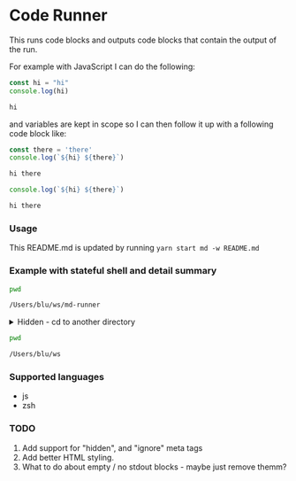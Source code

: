 # Code Runner

This runs code blocks and outputs code blocks that contain the output of the run.

For example with JavaScript I can do the following:

```js
const hi = "hi"
console.log(hi)
```

```txt output
hi
```

and variables are kept in scope so I can then follow it up with a following code block like:

```js
const there = 'there'
console.log(`${hi} ${there}`)
```

```txt output
hi there
```

```js
console.log(`${hi} ${there}`)
```

```txt output
hi there
```

### Usage

This README.md is updated by running `yarn start md -w README.md`

### Example with stateful shell and detail summary

```zsh
pwd
```

```txt output
/Users/blu/ws/md-runner
```

<details>
  <summary>Hidden - cd to another directory</summary>

```zsh
cd ..
```

</details>

```zsh
pwd
```

```txt output
/Users/blu/ws
```

### Supported languages

*   js
*   zsh

### TODO

1.  Add support for "hidden", and "ignore" meta tags
2.  Add better HTML styling.
3.  What to do about empty / no stdout blocks - maybe just remove themm?
